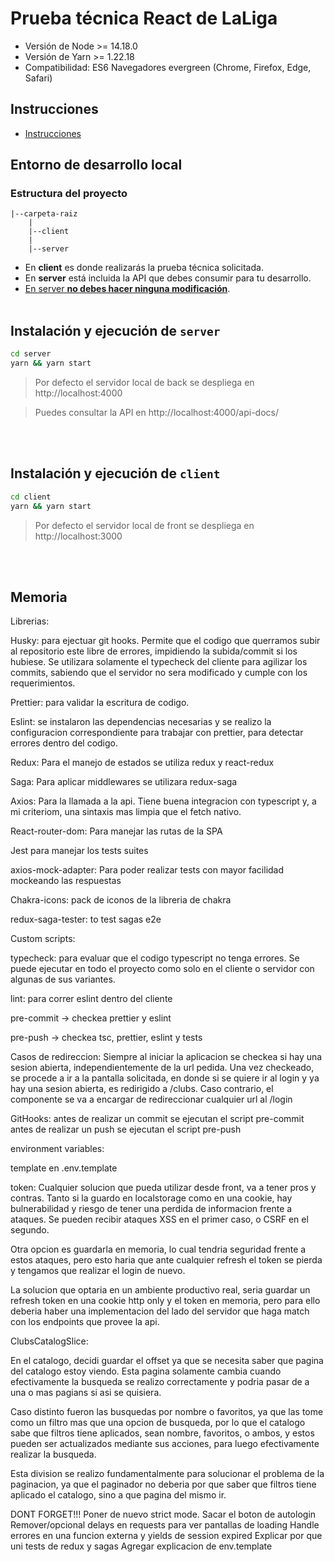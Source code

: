 # Prueba técnica React de LaLiga

- Versión de Node >= 14.18.0
- Versión de Yarn >= 1.22.18
- Compatibilidad: ES6 Navegadores evergreen (Chrome, Firefox, Edge, Safari)

## Instrucciones

- [Instrucciones](client/src/docs/laliga-prueba-tecnica-instrucciones.md)

## Entorno de desarrollo local

### Estructura del proyecto

```text
|--carpeta-raiz
    |
    |--client
    |
    |--server
```

- En **client** es donde realizarás la prueba técnica solicitada.
- En **server** está incluida la API que debes consumir para tu desarrollo.
- <u>En server **no debes hacer ninguna modificación**</u>.
  <br />
  <br />

## Instalación y ejecución de `server`

```bash
cd server
yarn && yarn start

```

> Por defecto el servidor local de back se despliega en http://localhost:4000

> Puedes consultar la API en http://localhost:4000/api-docs/

<br />
<br />

## Instalación y ejecución de `client`

```bash
cd client
yarn && yarn start
```

> Por defecto el servidor local de front se despliega en http://localhost:3000

  <br />
  <br />

## Memoria

Librerias:

Husky: para ejectuar git hooks. Permite que el codigo que querramos subir al repositorio este libre de errores, impidiendo la subida/commit si los hubiese.
Se utilizara solamente el typecheck del cliente para agilizar los commits, sabiendo que el servidor no sera modificado y cumple con los requerimientos.

Prettier: para validar la escritura de codigo.

Eslint: se instalaron las dependencias necesarias y se realizo la configuracion correspondiente para trabajar con prettier, para detectar errores dentro del codigo.

Redux: Para el manejo de estados se utiliza redux y react-redux

Saga: Para aplicar middlewares se utilizara redux-saga

Axios: Para la llamada a la api. Tiene buena integracion con typescript y, a mi criteriom, una sintaxis mas limpia que el fetch nativo.

React-router-dom: Para manejar las rutas de la SPA

Jest para manejar los tests suites

axios-mock-adapter: Para poder realizar tests con mayor facilidad mockeando las respuestas

Chakra-icons: pack de iconos de la libreria de chakra

redux-saga-tester: to test sagas e2e


Custom scripts:

typecheck: para evaluar que el codigo typescript no tenga errores. Se puede ejecutar en todo el proyecto como solo en el cliente o servidor con algunas de sus variantes.

lint: para correr eslint dentro del cliente

pre-commit -> checkea prettier y eslint

pre-push -> checkea tsc, prettier, eslint y tests


Casos de redireccion:
  Siempre al iniciar la aplicacion se checkea si hay una sesion abierta, independientemente de la url pedida.
  Una vez checkeado, se procede a ir a la pantalla solicitada, en donde si se quiere ir al login y ya hay una sesion abierta, es redirigido a /clubs. Caso contrario, el componente <RequireAuth> se va a encargar de redireccionar cualquier url al /login

GitHooks:
  antes de realizar un commit se ejecutan el script pre-commit 
  antes de realizar un push se ejecutan el script pre-push 


environment variables:

template en .env.template

token:
  Cualquier solucion que pueda utilizar desde front, va a tener pros y contras.
  Tanto si la guardo en localstorage como en una cookie, hay bulnerabilidad y riesgo de tener una perdida de informacion frente a ataques. Se pueden recibir ataques XSS en el primer caso, o CSRF en el segundo.

  Otra opcion es guardarla en memoria, lo cual tendria seguridad frente a estos ataques, pero esto haria que ante cualquier refresh el token se pierda y tengamos que realizar el login de nuevo.

  La solucion que optaria en un ambiente productivo real, seria guardar un refresh token en una cookie http only y el token en memoria, pero para ello deberia haber una implementacion del lado del servidor que haga match con los endpoints que provee la api.


ClubsCatalogSlice:

  En el catalogo, decidi guardar el offset ya que se necesita saber que pagina del catalogo estoy viendo. Esta pagina solamente cambia cuando efectivamente la busqueda se realizo correctamente y podria pasar de a una o mas pagians si asi se quisiera.

  Caso distinto fueron las busquedas por nombre o favoritos, ya que las tome como un filtro mas que una opcion de busqueda, por lo que el catalogo sabe que filtros tiene aplicados, sean nombre, favoritos, o ambos, y estos pueden ser actualizados mediante sus acciones, para luego efectivamente realizar la busqueda.

  Esta division se realizo fundamentalmente para solucionar el problema de la paginacion, ya que el paginador no deberia por que saber que filtros tiene aplicado el catalogo, sino a que pagina del mismo ir.


DONT FORGET!!!
  Poner de nuevo strict mode.
  Sacar el boton de autologin
  Remover/opcional delays en requests para ver pantallas de loading
  Handle errores en una funcion externa y yields de session expired
  Explicar por que uni tests de redux y sagas
  Agregar explicacion de env.template